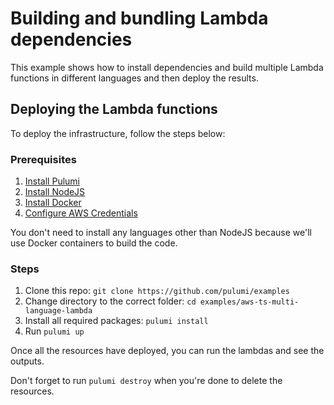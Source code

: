 # Building and bundling Lambda dependencies

This example shows how to install dependencies and build multiple Lambda functions in different languages and then deploy the results.

## Deploying the Lambda functions

To deploy the infrastructure, follow the steps below:

### Prerequisites

1. [Install Pulumi](https://www.pulumi.com/docs/get-started/install/)
1. [Install NodeJS](https://www.pulumi.com/docs/clouds/aws/get-started/begin/#install-language-runtime)
1. [Install Docker](https://docs.docker.com/engine/install/)
1. [Configure AWS Credentials](https://www.pulumi.com/docs/clouds/aws/get-started/begin/#configure-pulumi-to-access-your-aws-account)

You don't need to install any languages other than NodeJS because we'll use Docker containers to build the code.

### Steps

1. Clone this repo: `git clone https://github.com/pulumi/examples`
1. Change directory to the correct folder: `cd examples/aws-ts-multi-language-lambda`
1. Install all required packages: `pulumi install`
1. Run `pulumi up`

Once all the resources have deployed, you can run the lambdas and see the outputs.

Don't forget to run `pulumi destroy` when you're done to delete the resources.